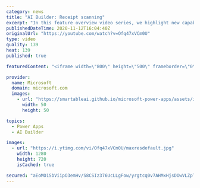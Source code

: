 ```yaml
---
category: news
title: "AI Builder: Receipt scanning"
excerpt: "In this feature overview video series, we highlight new capabilities included in the latest update to AI Builder.  Receipt scanning is a new AI Builder feature that processes receipts to identify and extract information. The AI model identifies receipt data, merchant information, total price, and taxes"
publishedDateTime: 2020-11-12T16:04:40Z
originalUrl: "https://youtube.com/watch?v=Ofq47xVCm0U"
type: video
quality: 139
heat: 139
published: true

featuredContent: "<iframe width=\"800\" height=\"500\" frameborder=\"0\" src=\"https://www.youtube.com/embed/Ofq47xVCm0U\" allow=\"accelerometer; autoplay; encrypted-media; gyroscope; picture-in-picture\" allowfullscreen></iframe>"

provider:
  name: Microsoft
  domain: microsoft.com
  images:
    - url: "https://smartableai.github.io/microsoft-power-apps/assets/images/organizations/microsoft.com-50x50.jpg"
      width: 50
      height: 50

topics:
  - Power Apps
  - AI Builder

images:
  - url: "https://i.ytimg.com/vi/Ofq47xVCm0U/maxresdefault.jpg"
    width: 1280
    height: 720
    isCached: true

secured: "aEoMO1SbViipO3emHv/S8CSIz376UcLLgFow/yrgtcq0v7AHMxHjsDOwVLZpTzpjSxw7zic+vgVbeTpL2iOxASyNlGFTTQWO9SZj5n3GVHTRp/2Wm4qg826YPZ2ulbuIg/p57vHyLN4WcVVIsOyyF+T7Rn/f0ULvFIGUDrveTQue9/CcTJNvlE4U3RIWiY7tsypcPBpNJGO1pa+QnpbzH8yE3/L9v9Fyo2e3MLOauxzfV6ymYFqIU/JYb9a+6Nc5HM+nHOGF8z0unn73rTqARJJG+ZHNzcgnLZmO1nFIC+o5WCiqGXEuQXrqcYZTZ46YU7eEWrpGUPzA0baVsVzUgJtzK1TK+AUUFJsUaUHI+iOcmvcltX/4yE5dIiW5NQNS/fxlr+Z9P/AazwGhtw5tm9X2XiKlq0Hh9C2O2mDd6ns=;UY9znNcuK8IxpsZOK26nrQ=="
---
```


